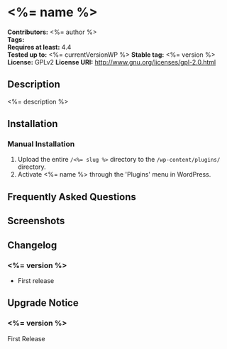 # <%= name %> #
**Contributors:**      <%= author %>  
**Tags:**  
**Requires at least:** 4.4  
**Tested up to:**      <%= currentVersionWP %> 
**Stable tag:**        <%= version %>  
**License:**           GPLv2
**License URI:**       http://www.gnu.org/licenses/gpl-2.0.html  

## Description ##

<%= description %>

## Installation ##

### Manual Installation ###

1. Upload the entire `/<%= slug %>` directory to the `/wp-content/plugins/` directory.
2. Activate <%= name %> through the 'Plugins' menu in WordPress.

## Frequently Asked Questions ##


## Screenshots ##


## Changelog ##

### <%= version %> ###
* First release

## Upgrade Notice ##

### <%= version %> ###
First Release
